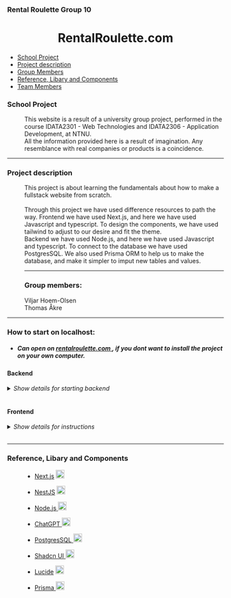 ### Rental Roulette Group 10

<h1 align="center">RentalRoulette.com</h1>

-    [School Project](#school-project)
-    [Project description](#project-description)
-    [Group Members](#group-members)
-    [Reference, Libary and Components](#reference-libary-and-components)
-    [Team Members](#)

<dl>

### School Project

<dd>This website is a result of a university group project, performed in the course IDATA2301 - Web Technologies and IDATA2306 - Application Development, at NTNU. 
</dd>
<dd>All the information provided here is a result of imagination. Any resemblance with real companies or products is a coincidence.</dd>

---

### Project description

<dd>
This project is about learning the fundamentals about how to make a fullstack website from scratch.
</dd>

</br>

<dd>
Through this project we have used difference resources to path the way. 
Frontend we have used Next.js, and here we have used Javascript and typescript. To design the components, we have used tailwind to adjust to our desire and fit the theme.

</br>
Backend we have used Node.js, and here we have used Javascript and typescript. To connect to the database we have used PostgresSQL. We also used Prisma ORM to help us to make the database, and make it simpler to imput new tables and values.

---

### Group members:

<dd>Viljar Hoem-Olsen</dd>
<dd>Thomas Åkre</dd>

---

### How to start on localhost:

- ##### Can open on <u>[rentalroulette.com](https://rentalroulette.com/) </u>, if you dont want to install the project on your own computer.

#### Backend

<details>
    <summary> <i> Show details for starting backend </i> </summary>

1. Change directory:
<pre> cd backend </pre>

2. Install the modules:
<pre>npm install</pre>

3. Migrate the database
<pre> npx prisma migrate dev</pre>

4. Seed Prisma DB
<pre> npx prisma db seed</pre>

5. Start the backend
<pre> npm start </pre>

</details>

</br>

#### Frontend

<details>
    <summary> <i> Show details for instructions </i> </summary>
    <b></b>

</details>

</br>

---

### Reference, Libary and Components

<dd>

-    [Next.js](https://nextjs.org/) <a href="https://nextjs.org/">
     <img src="https://nextjs.org/static/favicon/favicon-32x32.png" alt="Next.js" width="20" height="20">
     </a> </br>
-    [NestJS](https://nestjs.com/) <a href="https://nestjs.com/">
     <img src="https://docs.nestjs.com/assets/logo-small.svg" alt="NestJS" width="20" height="20">
     </a></br>

-    [Node.js](https://nodejs.org/en)<a href="https://nodejs.org/en">
     <img src="https://cdn.iconscout.com/icon/free/png-256/free-node-js-1174925.png?f=webp" alt="NodeJS" width="20" height="20">
     </a></br>

-    [ChatGPT](https://chatgpt.com/)<a href="https://chatgpt.com/">
     <img src="https://static.vecteezy.com/system/resources/previews/021/059/827/non_2x/chatgpt-logo-chat-gpt-icon-on-white-background-free-vector.jpg" alt="ChatGPT" width="20" height="20">
     </a></br>

-    [PostgresSQL](https://www.postgresql.org/)<a href="https://www.postgresql.org/">
     <img src="https://static-00.iconduck.com/assets.00/postgresql-icon-1987x2048-v2fkmdaw.png" alt="PostgresSQL" width="20" height="20">
     </a></br>

-    [Shadcn UI](https://ui.shadcn.com/)<a href="https://ui.shadcn.com/">
     <img src="https://seeklogo.com/images/S/shadcn-ui-logo-EF735EC0E5-seeklogo.com.png?v=638421451470000000" alt="ShadCn UI" width="20" height="20">
     </a></br>

-    [Lucide](https://lucide.dev/) <a href="https://lucide.dev/">
     <img src="https://avatars.githubusercontent.com/u/66879934?v=4" alt="Lucide" width="20" height="20">
     </a></br>

-    [Prisma](https://www.prisma.io/)<a href="https://www.prisma.io/">
     <img src="https://static-00.iconduck.com/assets.00/file-type-prisma-icon-1682x2048-yybmypz0.png" alt="Prisma ORM" width="20" height="20">
     </a></br>

</dd>
</dl>
